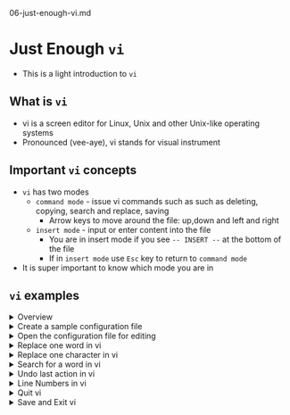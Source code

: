 06-just-enough-vi.md

# Just Enough `vi`
* This is a light introduction to `vi`

## What is `vi`
* vi is a screen editor for Linux, Unix and other Unix-like operating systems
* Pronounced (vee-aye), vi stands for visual instrument

## Important `vi` concepts
* `vi` has two modes
    * `command mode` - issue vi commands such as such as deleting, copying, search and replace, saving
        * Arrow keys to move around the file: up,down and left and right
    * `insert mode` -  input or enter content into the file
      * You are in insert mode if you see `-- INSERT --` at the bottom of the file
      * If in `insert mode` use `Esc` key to return to `command mode`
* It is super important to know which mode you are in




## `vi` examples

<details class="faq box"><summary>Overview</summary>
<p>

![01-02](https://user-images.githubusercontent.com/18049790/136649495-9194b039-b88c-4e93-b493-83eb5e296aae.png)

</p>
</details>

<details class="faq box"><summary>Create a sample configuration file</summary>
<p>

```bash
clear
# Using the best example that matches the question
mkdir -p ~/ckad/
kubectl run pod-1 --image=nginx --dry-run=client -o yaml > ~/ckad/01-02.yml
```

</p>
</details>

<details class="faq box"><summary>Open the configuration file for editing</summary>
<p>


```bash
clear
# To start editing a file with vi type vi and the location of the file to be edited 
# When you issue this command you are in "Command Mode"
vi ~/ckad/01-02.yml
```

<details class="faq box"><summary>Navigating a file in Vi</summary>
<p>

Navigation
* Arrow keys - move the cursor down, up, left and right (similar to the arrow keys)
* `^` (caret) - move cursor to beginning of current line
* `$` - move cursor to end of the current line
* `nG` - move to the nth line (eg 5G moves to 5th line)
* `G` - move to the last line

Command Mode: Shift+g - Move to last line
![18-shift-G](https://user-images.githubusercontent.com/18049790/155867216-862696b1-1083-41e1-96e8-6859c3d3ec1c.jpg)

Command Mode: Shift+$ - Move to end of line
![19-Shift-$-EOL](https://user-images.githubusercontent.com/18049790/155867218-790a825b-9c2b-4560-8352-2e169e1c03dc.jpg)

</p>
</details>

</p>
</details>

<details class="faq box"><summary>Replace one word in vi</summary>
<p>

Delete Content
* `x` - delete a single character
* `dd` - delete the current line

Command Mode: Arrow Keys [up,down,left,right]
![01-move-to-word](https://user-images.githubusercontent.com/18049790/155866903-18b6a733-1715-4897-a282-2ade9bb083af.jpg)


Command Mode: d+$ - Delete everything to end of line
![02-d$-to-eol](https://user-images.githubusercontent.com/18049790/155866904-519d794c-5aee-45ae-bac7-353c672de563.jpg)

Insert Mode: "a" - after start typing replacement text
![03-a-new-word](https://user-images.githubusercontent.com/18049790/155866905-2d6c03eb-db9d-4f66-929d-b0a8efecf008.jpg)

</p>
</details>

<details class="faq box"><summary>Replace one character in vi</summary>
<p>

Command Mode: Arrow Keys [up,down,left,right]
![04-replace-single-move-to](https://user-images.githubusercontent.com/18049790/155866906-56e21794-b043-44a9-9816-f58e6e8f6274.jpg)

Insert Mode: "r" - replace character cursor is at
![05-replace-single-move-to-R](https://user-images.githubusercontent.com/18049790/155866892-17097a03-218a-4b79-95d1-d1ce4bfa418c.jpg)

Command Mode: Esc+x - Escape key to return to command mode and "x" to save and quit
![06-replace-single-move-to-esc-x](https://user-images.githubusercontent.com/18049790/155866893-e9f9f8c8-2773-4bab-9c61-81cb77886c0b.jpg)

</p>
</details>


<details class="faq box"><summary>Search for a word in vi</summary>
<p>

Command Mode: /<string> - / = search + text=nginx
![07-slash-search](https://user-images.githubusercontent.com/18049790/155866894-b20a1540-ccb6-42eb-87c5-dbf6149a49db.jpg)

Command Mode: Enter key to find first occurrence of text
![08-slash-search-ENTER](https://user-images.githubusercontent.com/18049790/155866895-9a0a0777-50e8-4ef8-975d-af2a8b3efb06.jpg)

Command Mode: "n" - Find "next" occurrence of text
![09-slash-search-n](https://user-images.githubusercontent.com/18049790/155866896-23f20d1e-9173-43dd-8d84-c9fd37cd7cbb.jpg)

Command Mode: "N" - Find "previous" occurrence of text
![10-slash-search-N](https://user-images.githubusercontent.com/18049790/155866897-c05b4189-9180-41a9-8708-edbcdebc55cf.jpg)

</p>
</details>

<details class="faq box"><summary>Undo last action in vi</summary>
<p>

Notes
* `u` - Undo the last action (you may keep pressing u to keep undoing)
* `U` (Note: capital) - Undo all changes to the current line

Command Mode: Esc key to return to command mode
![11-pre-undo](https://user-images.githubusercontent.com/18049790/155866899-262c771e-1dd8-42d7-a250-c1f1016495c1.jpg)

Command Mode: :u - Lower case "u" to undo last action
![12-undo-u](https://user-images.githubusercontent.com/18049790/155866900-b20f0ea7-34a1-4815-b1e0-15d0a9b4b7e7.jpg)

Command Mode: dd - Delete line 
![13-undo-undone](https://user-images.githubusercontent.com/18049790/155866901-d6912f16-6733-4e6f-b534-d7b45de77f66.jpg)

</p>
</details>

<details class="faq box"><summary>Line Numbers in vi</summary>
<p>

Command Mode: Esc key to return to command mode then :set nu - set numbers
![16-line-numbers-nu](https://user-images.githubusercontent.com/18049790/155867154-1fc1a7e5-5b18-4f91-a102-a52c1ff7cd6a.jpg)

Command Mode: dd - Line numbers on left side used for error message if YAML indentation is incorrect
![17-line-numbers-nu-with-numbers](https://user-images.githubusercontent.com/18049790/155867155-b387752f-7d0d-44df-83bc-f6e4f8e59a7f.jpg)


</p>
</details>

<details class="faq box"><summary>Quit vi</summary>
<p>

Command Mode: Esc key to return to command mode then q! - quit without saving
![14-quit-with-out-save](https://user-images.githubusercontent.com/18049790/155867072-b7972203-4d7e-4a28-acea-0d10f5f123c7.jpg)


</p>
</details>

<details class="faq box"><summary>Save and Exit vi</summary>
<p>

Save and Quit
* `w` - write (save) file
* `q` - quit file
* `x` - write and quit file

Command Mode: Esc key to return to command mode then :x - Save and quit
![15-write-exit](https://user-images.githubusercontent.com/18049790/155867073-6d6ae69a-285e-4420-bea4-9a4c46fc6665.jpg)

</p>
</details>
<br />

